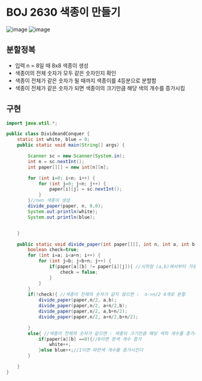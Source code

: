 # BOJ 2630 색종이 만들기

![image](https://user-images.githubusercontent.com/80517119/159916461-29925446-ebd4-4600-a487-96435d6706a7.png)
![image](https://user-images.githubusercontent.com/80517119/159916626-a499aa94-2ce3-43ad-ba82-1fc322e6e1ff.png)

## 분할정복
* 입력 n = 8일 때 8x8 색종이 생성 
* 색종이의 전체 숫자가 모두 같은 숫자인지 확인 
* 색종이 전체가 같은 숫자가 될 때까지 색종이를 4등분으로 분할함
* 색종이 전체가 같은 숫자가 되면 색종이의 크기만큼 해당 색의 개수를 증가시킴
## 구현
```java
import java.util.*;

public class DivideandConquer {
    static int white, blue = 0;
    public static void main(String[] args) {

        Scanner sc = new Scanner(System.in);
        int n = sc.nextInt();
        int paper[][] = new int[n][n];

        for (int i=0; i<n; i++) {
            for (int j=0; j<n; j++) {
                paper[i][j] = sc.nextInt();
            }
        }//nxn 색종이 생성
        divide_paper(paper, n, 0,0);
        System.out.println(white);
        System.out.println(blue);


    }

    public static void divide_paper(int paper[][], int n, int a, int b){ //색종이 분할
        boolean check=true;
        for (int i=a; i<a+n; i++) {
            for (int j=b; j<b+n; j++) {
                if(paper[a][b] != paper[i][j]){ //시작점 (a,b)에서부터 가로,세로 n만큼의 색종이가 같은 숫자로 이루어져있지 않는지 확인
                    check = false;
                }
            }
        }
        if(!check){ //색종이 전체의 숫자가 같지 않으면 :  n->n/2 4개로 분할
            divide_paper(paper,n/2, a,b);
            divide_paper(paper,n/2, a+n/2,b);
            divide_paper(paper,n/2, a,b+n/2);
            divide_paper(paper,n/2, a+n/2,b+n/2);

        }
        else{ //색종이 전체의 숫자가 같으면 : 색종이 크기만큼 해당 색의 개수를 증가시킴
            if(paper[a][b] ==0){//0이면 흰색 개수 증가
                white++;
            }else blue++;//1이면 파란색 개수를 증가시킨다
        }

    }
}
